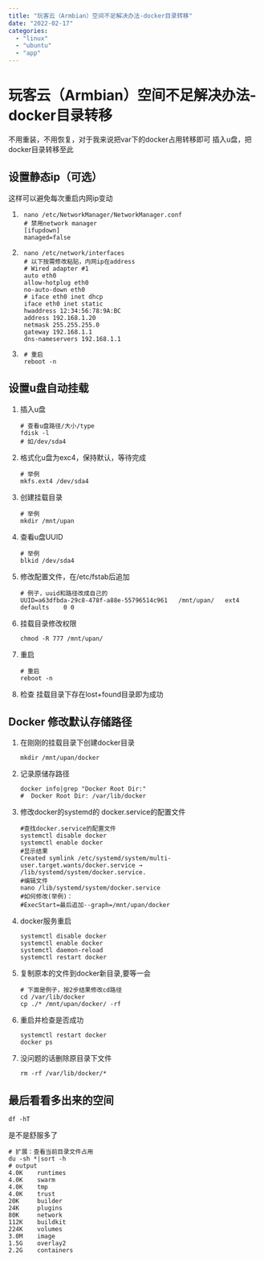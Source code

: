 ```yaml
---
title: "玩客云（Armbian）空间不足解决办法-docker目录转移"
date: "2022-02-17"
categories: 
  - "linux"
  - "ubuntu"
  - "app"
---
```


# 玩客云（Armbian）空间不足解决办法-docker目录转移

不用重装，不用恢复，对于我来说把var下的docker占用转移即可 插入u盘，把docker目录转移至此

## 设置静态ip（可选）

这样可以避免每次重启内网ip变动

1. ```shell
    nano /etc/NetworkManager/NetworkManager.conf
    # 禁用network manager
    [ifupdown]
    managed=false
    ```
    
2. ```shell
    nano /etc/network/interfaces
    # 以下按需修改粘贴，内网ip在address
    # Wired adapter #1
    auto eth0
    allow-hotplug eth0
    no-auto-down eth0
    # iface eth0 inet dhcp
    iface eth0 inet static
    hwaddress 12:34:56:78:9A:BC
    address 192.168.1.20
    netmask 255.255.255.0
    gateway 192.168.1.1
    dns-nameservers 192.168.1.1
    ```
    
3. ```shell
    # 重启
    reboot -n 
    ```
    

## 设置u盘自动挂载

1. 插入u盘
    
    ```shell
    # 查看u盘路径/大小/type
    fdisk -l
    # 如/dev/sda4 
    ```
    
2. 格式化u盘为exc4，保持默认，等待完成
    
    ```shell
    # 举例
    mkfs.ext4 /dev/sda4
    ```
    
3. 创建挂载目录
    
    ```shell
    # 举例
    mkdir /mnt/upan
    ```
    
4. 查看u盘UUID
    
    ```shell
    # 举例
    blkid /dev/sda4
    ```
    
5. 修改配置文件，在/etc/fstab后追加
    
    ```shell
    # 例子，uuid和路径改成自己的
    UUID=a63dfbda-29c8-478f-a88e-55796514c961   /mnt/upan/   ext4    defaults    0 0
    ```
    
6. 挂载目录修改权限
    
    ```shell
    chmod -R 777 /mnt/upan/
    ```
    
7. 重启
    
    ```shell
    # 重启
    reboot -n 
    ```
    
8. 检查 挂载目录下存在lost+found目录即为成功

## Docker 修改默认存储路径

1. 在刚刚的挂载目录下创建docker目录
    
    ```shell
    mkdir /mnt/upan/docker
    ```
    
2. 记录原储存路径
    
    ```shell
    docker info|grep "Docker Root Dir:"
    #  Docker Root Dir: /var/lib/docker
    ```
    
3. 修改docker的systemd的 docker.service的配置文件
    
    ```shell
    #查找docker.service的配置文件
    systemctl disable docker
    systemctl enable docker
    #显示结果
    Created symlink /etc/systemd/system/multi-user.target.wants/docker.service → /lib/systemd/system/docker.service. 
    #编辑文件 
    nano /lib/systemd/system/docker.service
    #如何修改(举例)：
    #ExecStart=最后追加--graph=/mnt/upan/docker
    ```
    
4. docker服务重启
    
    ```shell
    systemctl disable docker
    systemctl enable docker
    systemctl daemon-reload
    systemctl restart docker
    ```
    
5. 复制原本的文件到docker新目录,要等一会
    
    ```shell
    # 下面是例子，按2步结果修改cd路径
    cd /var/lib/docker 
    cp ./* /mnt/upan/docker/ -rf 
    ```
    
6. 重启并检查是否成功
    
    ```shell
    systemctl restart docker
    docker ps 
    ```
    
7. 没问题的话删除原目录下文件
    
    ```shell
    rm -rf /var/lib/docker/* 
    ```
    

## 最后看看多出来的空间

```shell
df -hT
```

是不是舒服多了

```shell
# 扩展：查看当前目录文件占用
du -sh *|sort -h     
# output
4.0K    runtimes                                                                                                       
4.0K    swarm                                                                                                         
4.0K    tmp                                                                                                           
4.0K    trust                                                                                                           
20K     builder                                                                                                         
24K     plugins                                                                                                         
80K     network                                                                                                       
112K    buildkit                                                                                                     
224K    volumes
3.0M    image
1.5G    overlay2
2.2G    containers     
```
